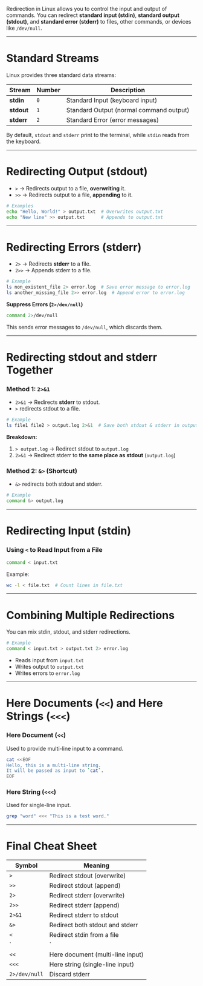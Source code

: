 
Redirection in Linux allows you to control the input and output of commands. You can redirect **standard input (stdin)**, **standard output (stdout)**, and **standard error (stderr)** to files, other commands, or devices like `/dev/null`.

---
# **Standard Streams**
Linux provides three standard data streams:

|Stream|Number|Description|
|---|---|---|
|**stdin**|`0`|Standard Input (keyboard input)|
|**stdout**|`1`|Standard Output (normal command output)|
|**stderr**|`2`|Standard Error (error messages)|
By default, `stdout` and `stderr` print to the terminal, while `stdin` reads from the keyboard.

---
# **Redirecting Output (stdout)**
- `>` → Redirects output to a file, **overwriting** it.
- `>>` → Redirects output to a file, **appending** to it.
```bash
# Examples
echo "Hello, World!" > output.txt  # Overwrites output.txt
echo "New line" >> output.txt      # Appends to output.txt
```
---
# **Redirecting Errors (stderr)**
- `2>` → Redirects **stderr** to a file.
- `2>>` → Appends stderr to a file.
```bash
# Example
ls non_existent_file 2> error.log  # Save error message to error.log
ls another_missing_file 2>> error.log  # Append error to error.log
```
 **Suppress Errors (`2>/dev/null`)**
```bash
command 2>/dev/null
```
This sends error messages to `/dev/null`, which discards them.

---
# **Redirecting stdout and stderr Together**
### **Method 1: `2>&1`**
- `2>&1` → Redirects **stderr** to stdout.
- `>` redirects stdout to a file.
```bash
# Example
ls file1 file2 > output.log 2>&1  # Save both stdout & stderr in output.log
```
**Breakdown:**
1. `> output.log` → Redirect stdout to `output.log`
2. `2>&1` → Redirect stderr to **the same place as stdout** (`output.log`)
### **Method 2: `&>` (Shortcut)**
- `&>` redirects both stdout and stderr.
```bash
# Example
command &> output.log
```
---
# **Redirecting Input (stdin)**
### **Using `<` to Read Input from a File**
```bash
command < input.txt
```
Example:
```bash
wc -l < file.txt  # Count lines in file.txt
```
---
# **Combining Multiple Redirections**
You can mix stdin, stdout, and stderr redirections.
```bash
# Example
command < input.txt > output.txt 2> error.log
```
- Reads input from `input.txt`
- Writes output to `output.txt`
- Writes errors to `error.log`
---
# **Here Documents (`<<`) and Here Strings (`<<<`)**
### **Here Document (`<<`)**
Used to provide multi-line input to a command.
```bash
cat <<EOF
Hello, this is a multi-line string.
It will be passed as input to `cat`.
EOF
```
### **Here String (`<<<`)**
Used for single-line input.
```bash
grep "word" <<< "This is a test word."
```
---
# **Final Cheat Sheet**

| Symbol        | Meaning                          |
| ------------- | -------------------------------- |
| `>`           | Redirect stdout (overwrite)      |
| `>>`          | Redirect stdout (append)         |
| `2>`          | Redirect stderr (overwrite)      |
| `2>>`         | Redirect stderr (append)         |
| `2>&1`        | Redirect stderr to stdout        |
| `&>`          | Redirect both stdout and stderr  |
| `<`           | Redirect stdin from a file       |
| `             | `                                |
| `<<`          | Here document (multi-line input) |
| `<<<`         | Here string (single-line input)  |
| `2>/dev/null` | Discard stderr                   |
